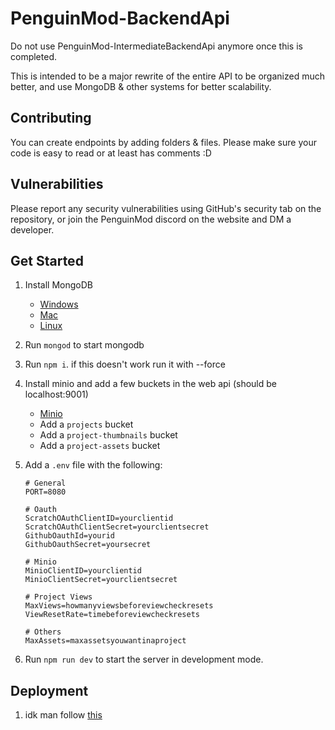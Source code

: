 # PenguinMod-BackendApi

Do not use PenguinMod-IntermediateBackendApi anymore once this is completed.

This is intended to be a major rewrite of the entire API to be organized much better, and use MongoDB & other systems for better scalability.

## Contributing

You can create endpoints by adding folders & files. Please make sure your code is easy to read or at least has comments :D

## Vulnerabilities

Please report any security vulnerabilities using GitHub's security tab on the repository, or join the PenguinMod discord on the website and DM a developer.

## Get Started

1. Install MongoDB
    - [Windows](https://docs.mongodb.com/manual/tutorial/install-mongodb-on-windows/)
    - [Mac](https://docs.mongodb.com/manual/tutorial/install-mongodb-on-os-x/)
    - [Linux](https://docs.mongodb.com/manual/administration/install-on-linux/)
2. Run `mongod` to start mongodb
3. Run `npm i`. if this doesn't work run it with --force
4. Install minio and add a few buckets in the web api (should be localhost:9001)
   - [Minio](https://docs.min.io/docs/minio-quickstart-guide.html)
   - Add a `projects` bucket
   - Add a `project-thumbnails` bucket
   - Add a `project-assets` bucket
5. Add a `.env` file with the following:

    ```env
    # General
    PORT=8080

    # Oauth
    ScratchOAuthClientID=yourclientid
    ScratchOAuthClientSecret=yourclientsecret
    GithubOauthId=yourid
    GithubOauthSecret=yoursecret

    # Minio
    MinioClientID=yourclientid
    MinioClientSecret=yourclientsecret

    # Project Views
    MaxViews=howmanyviewsbeforeviewcheckresets
    ViewResetRate=timebeforeviewcheckresets

    # Others
    MaxAssets=maxassetsyouwantinaproject
    ```

6. Run `npm run dev` to start the server in development mode.

## Deployment

1. idk man follow [this](https://www.mongodb.com/docs/manual/administration/security-checklist/#std-label-security-checklist)
